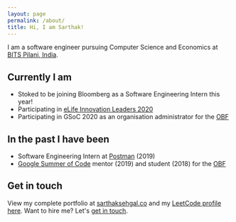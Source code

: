 ```yaml
---
layout: page
permalink: /about/
title: Hi, I am Sarthak!
---
```

I am a software engineer pursuing Computer Science and Economics at [BITS Pilani, India](https://www.bits-pilani.ac.in).

## Currently I am
- Stoked to be joining Bloomberg as a Software Engineering Intern this year!
- Participating in [eLife Innovation Leaders 2020](http://elifesciences.org/labs/fdcb6588/innovation-leaders-2020-introducing-the-cohort)
- Participating in GSoC 2020 as an organisation administrator for the [OBF](https://open-bio.org)

## In the past I have been
- Software Engineering Intern at [Postman](https://www.getpostman.com) (2019)
- [Google Summer of Code](https://summerofcode.withgoogle.com) mentor (2019) and student (2018) for the [OBF](https://open-bio.org)

## Get in touch
View my complete portfolio at [sarthaksehgal.co](https://sarthaksehgal.co) and my [LeetCode profile here](https://leetcode.com/sarthaksehgal/). Want to hire me? Let's [get in touch](https://sarthaksehgal.co).